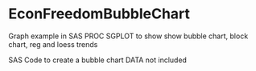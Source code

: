 # EconFreedomBubbleChart
Graph example in SAS PROC SGPLOT to show show bubble chart, block chart, reg and loess trends

SAS Code to create a bubble chart
DATA not included

